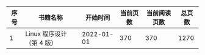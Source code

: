 | 序号 | 书籍名称                   | 开始时间   | 当前页数 | 当前阅读页数 | 总页数 |
| ---- | -------------------------- | ---------- | -------- | ------------ | ------ |
| 1    | Linux 程序设计（第 4  版） | 2022-01-01 | 370      | 370          | 1270   |


